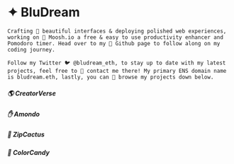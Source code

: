 # ✦ BluDream

```
Crafting 🌸 beautiful interfaces & deploying polished web experiences, working on 🍄 Moosh.io a free & easy to use productivity enhancer and Pomodoro timer. Head over to my 👾 Github page to follow along on my coding journey.

Follow my Twitter 🐦 @bludream_eth, to stay up to date with my latest projects, feel free to 💫️ contact me there! My primary ENS domain name is bludream.eth, lastly, you can 🌿 browse my projects down below. 
```

##### 🌎 CreatorVerse

##### ✋ Amondo

##### 🌵 ZipCactus

##### 🍬 ColorCandy
